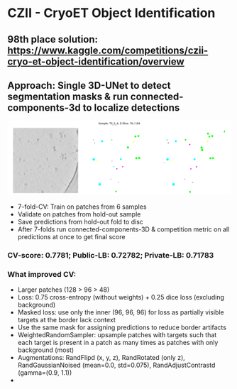 # CZII - CryoET Object Identification

## 98th place solution: https://www.kaggle.com/competitions/czii-cryo-et-object-identification/overview

## Approach: Single 3D-UNet to detect segmentation masks & run connected-components-3d to localize detections

![Description](75.png)

- 7-fold-CV: Train on patches from 6 samples  
- Validate on patches from hold-out sample  
- Save predictions from hold-out fold to disc
- After 7-folds run connected-components-3D & competition metric on all predictions at once to get final score

### CV-score: 0.7781; Public-LB: 0.72782; Private-LB: 0.71783  

### What improved CV:  

- Larger patches (128 > 96 > 48)  
- Loss: 0.75 cross-entropy (without weights) + 0.25 dice loss (excluding background)  
- Masked loss: use only the inner (96, 96, 96) for loss as partially visible targets at the border lack context  
- Use the same mask for assigning predictions to reduce border artifacts  
- WeightedRandomSampler: upsample patches with targets such that each target is present in a patch as many times as patches with only background (most)  
- Augmentations: RandFlipd (x, y, z), RandRotated (only z), RandGaussianNoised (mean=0.0, std=0.075), RandAdjustContrastd (gamma=(0.9, 1.1))  
- 

